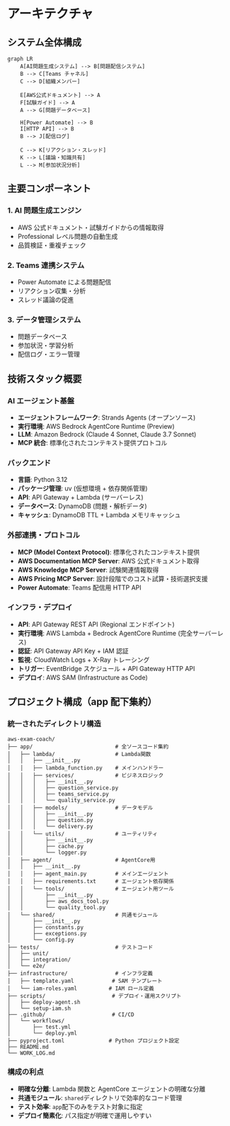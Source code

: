 # アーキテクチャ

## システム全体構成

```mermaid
graph LR
    A[AI問題生成システム] --> B[問題配信システム]
    B --> C[Teams チャネル]
    C --> D[組織メンバー]

    E[AWS公式ドキュメント] --> A
    F[試験ガイド] --> A
    A --> G[問題データベース]

    H[Power Automate] --> B
    I[HTTP API] --> B
    B --> J[配信ログ]

    C --> K[リアクション・スレッド]
    K --> L[議論・知識共有]
    L --> M[参加状況分析]
```

## 主要コンポーネント

### 1. AI 問題生成エンジン

- AWS 公式ドキュメント・試験ガイドからの情報取得
- Professional レベル問題の自動生成
- 品質検証・重複チェック

### 2. Teams 連携システム

- Power Automate による問題配信
- リアクション収集・分析
- スレッド議論の促進

### 3. データ管理システム

- 問題データベース
- 参加状況・学習分析
- 配信ログ・エラー管理

## 技術スタック概要

### AI エージェント基盤

- **エージェントフレームワーク**: Strands Agents (オープンソース)
- **実行環境**: AWS Bedrock AgentCore Runtime (Preview)
- **LLM**: Amazon Bedrock (Claude 4 Sonnet, Claude 3.7 Sonnet)
- **MCP 統合**: 標準化されたコンテキスト提供プロトコル

### バックエンド

- **言語**: Python 3.12
- **パッケージ管理**: uv (仮想環境 + 依存関係管理)
- **API**: API Gateway + Lambda (サーバーレス)
- **データベース**: DynamoDB (問題・解析データ)
- **キャッシュ**: DynamoDB TTL + Lambda メモリキャッシュ

### 外部連携・プロトコル

- **MCP (Model Context Protocol)**: 標準化されたコンテキスト提供
- **AWS Documentation MCP Server**: AWS 公式ドキュメント取得
- **AWS Knowledge MCP Server**: 試験関連情報取得
- **AWS Pricing MCP Server**: 設計段階でのコスト試算・技術選択支援
- **Power Automate**: Teams 配信用 HTTP API

### インフラ・デプロイ

- **API**: API Gateway REST API (Regional エンドポイント)
- **実行環境**: AWS Lambda + Bedrock AgentCore Runtime (完全サーバーレス)
- **認証**: API Gateway API Key + IAM 認証
- **監視**: CloudWatch Logs + X-Ray トレーシング
- **トリガー**: EventBridge スケジュール + API Gateway HTTP API
- **デプロイ**: AWS SAM (Infrastructure as Code)

## プロジェクト構成（app 配下集約）

### 統一されたディレクトリ構造

```
aws-exam-coach/
├── app/                          # 全ソースコード集約
│   ├── lambda/                   # Lambda関数
│   │   ├── __init__.py
│   │   ├── lambda_function.py    # メインハンドラー
│   │   ├── services/             # ビジネスロジック
│   │   │   ├── __init__.py
│   │   │   ├── question_service.py
│   │   │   ├── teams_service.py
│   │   │   └── quality_service.py
│   │   ├── models/               # データモデル
│   │   │   ├── __init__.py
│   │   │   ├── question.py
│   │   │   └── delivery.py
│   │   └── utils/                # ユーティリティ
│   │       ├── __init__.py
│   │       ├── cache.py
│   │       └── logger.py
│   ├── agent/                    # AgentCore用
│   │   ├── __init__.py
│   │   ├── agent_main.py         # メインエージェント
│   │   ├── requirements.txt      # エージェント依存関係
│   │   └── tools/                # エージェント用ツール
│   │       ├── __init__.py
│   │       ├── aws_docs_tool.py
│   │       └── quality_tool.py
│   └── shared/                   # 共通モジュール
│       ├── __init__.py
│       ├── constants.py
│       ├── exceptions.py
│       └── config.py
├── tests/                        # テストコード
│   ├── unit/
│   ├── integration/
│   └── e2e/
├── infrastructure/               # インフラ定義
│   ├── template.yaml            # SAM テンプレート
│   └── iam-roles.yaml          # IAM ロール定義
├── scripts/                     # デプロイ・運用スクリプト
│   ├── deploy-agent.sh
│   └── setup-iam.sh
├── .github/                     # CI/CD
│   └── workflows/
│       ├── test.yml
│       └── deploy.yml
├── pyproject.toml              # Python プロジェクト設定
├── README.md
└── WORK_LOG.md
```

### 構成の利点

- **明確な分離**: Lambda 関数と AgentCore エージェントの明確な分離
- **共通モジュール**: `shared`ディレクトリで効率的なコード管理
- **テスト効率**: `app`配下のみをテスト対象に指定
- **デプロイ簡素化**: パス指定が明確で運用しやすい
